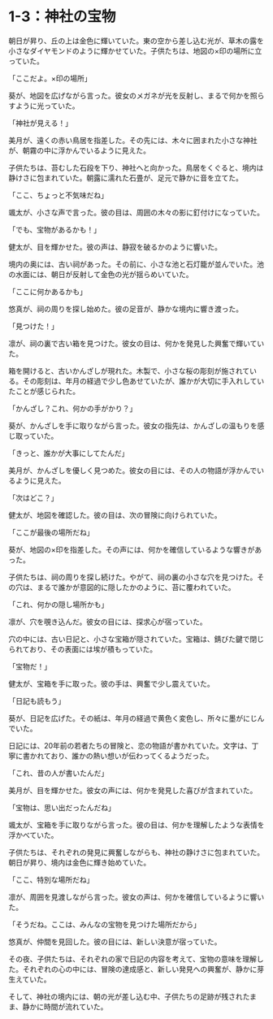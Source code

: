 # 1-3：神社の宝物

朝日が昇り、丘の上は金色に輝いていた。東の空から差し込む光が、草木の露を小さなダイヤモンドのように輝かせていた。子供たちは、地図の×印の場所に立っていた。

「ここだよ。×印の場所」

葵が、地図を広げながら言った。彼女のメガネが光を反射し、まるで何かを照らすように光っていた。

「神社が見える！」

美月が、遠くの赤い鳥居を指差した。その先には、木々に囲まれた小さな神社が、朝霧の中に浮かんでいるように見えた。

子供たちは、苔むした石段を下り、神社へと向かった。鳥居をくぐると、境内は静けさに包まれていた。朝露に濡れた石畳が、足元で静かに音を立てた。

「ここ、ちょっと不気味だね」

颯太が、小さな声で言った。彼の目は、周囲の木々の影に釘付けになっていた。

「でも、宝物があるかも！」

健太が、目を輝かせた。彼の声は、静寂を破るかのように響いた。

境内の奥には、古い祠があった。その前に、小さな池と石灯籠が並んでいた。池の水面には、朝日が反射して金色の光が揺らめいていた。

「ここに何かあるかも」

悠真が、祠の周りを探し始めた。彼の足音が、静かな境内に響き渡った。

「見つけた！」

凛が、祠の裏で古い箱を見つけた。彼女の目は、何かを発見した興奮で輝いていた。

箱を開けると、古いかんざしが現れた。木製で、小さな桜の彫刻が施されている。その彫刻は、年月の経過で少し色あせていたが、誰かが大切に手入れしていたことが感じられた。

「かんざし？これ、何かの手がかり？」

葵が、かんざしを手に取りながら言った。彼女の指先は、かんざしの温もりを感じ取っていた。

「きっと、誰かが大事にしてたんだ」

美月が、かんざしを優しく見つめた。彼女の目には、その人の物語が浮かんでいるように見えた。

「次はどこ？」

健太が、地図を確認した。彼の目は、次の冒険に向けられていた。

「ここが最後の場所だね」

葵が、地図の×印を指差した。その声には、何かを確信しているような響きがあった。

子供たちは、祠の周りを探し続けた。やがて、祠の裏の小さな穴を見つけた。その穴は、まるで誰かが意図的に隠したかのように、苔に覆われていた。

「これ、何かの隠し場所かも」

凛が、穴を覗き込んだ。彼女の目には、探求心が宿っていた。

穴の中には、古い日記と、小さな宝箱が隠されていた。宝箱は、錆びた鍵で閉じられており、その表面には埃が積もっていた。

「宝物だ！」

健太が、宝箱を手に取った。彼の手は、興奮で少し震えていた。

「日記も読もう」

葵が、日記を広げた。その紙は、年月の経過で黄色く変色し、所々に墨がにじんでいた。

日記には、20年前の若者たちの冒険と、恋の物語が書かれていた。文字は、丁寧に書かれており、誰かの熱い想いが伝わってくるようだった。

「これ、昔の人が書いたんだ」

美月が、目を輝かせた。彼女の声には、何かを発見した喜びが含まれていた。

「宝物は、思い出だったんだね」

颯太が、宝箱を手に取りながら言った。彼の目は、何かを理解したような表情を浮かべていた。

子供たちは、それぞれの発見に興奮しながらも、神社の静けさに包まれていた。朝日が昇り、境内は金色に輝き始めていた。

「ここ、特別な場所だね」

凛が、周囲を見渡しながら言った。彼女の声は、何かを確信しているように響いた。

「そうだね。ここは、みんなの宝物を見つけた場所だから」

悠真が、仲間を見回した。彼の目には、新しい決意が宿っていた。

その夜、子供たちは、それぞれの家で日記の内容を考えて、宝物の意味を理解した。それぞれの心の中には、冒険の達成感と、新しい発見への興奮が、静かに芽生えていた。

そして、神社の境内には、朝の光が差し込む中、子供たちの足跡が残されたまま、静かに時間が流れていた。
